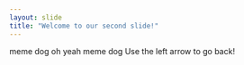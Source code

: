 ```yaml
---
layout: slide
title: "Welcome to our second slide!"
---
```

meme dog oh yeah meme dog
Use the left arrow to go back!
